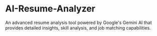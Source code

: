 # AI-Resume-Analyzer
An advanced resume analysis tool powered by Google's Gemini AI that provides detailed insights, skill analysis, and job matching capabilities.
